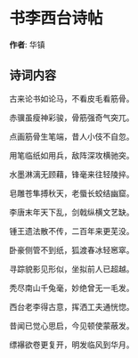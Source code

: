 # 书李西台诗帖

**作者**: 华镇

## 诗词内容

古来论书如论马，不看皮毛看筋骨。

赤骥虽瘦神彩骏，骨筋强奇气突兀。

点画筋骨生笔端，昔人小伎不自忽。

用笔临纸如用兵，敌阵深攻横驰突。

水墨淋漓无顾藉，锋毫来往轻陵捽。

皂雕苍隼搏秋天，老蜃长蛟结幽窟。

李唐末年天下乱，剑戟纵横文艺缺。

锺王遗法散不传，二百年来更芜没。

卧豪侧管不到纸，狐渡春冰轻窸窣。

寻踪貌影见形似，坐拟前人已超越。

秃尽南山千兔毫，妙绝曾无一毛发。

西台老李得古意，挥洒工夫通恍惚。

昔闻已觉心思启，今见顿使蒙蔽发。

缥襮欲卷更复开，明发临风到华月。

